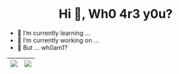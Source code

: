 <!--
**idk-wh0am1/idk-wh0am1** is a ✨ _special_ ✨ repository because its `README.md` (this file) appears on your GitHub profile.
### Hi there 👋

Here are some ideas to get you started:

- 🔭 I’m currently working on ...
- 🌱 I’m currently learning ...
- 👯 I’m looking to collaborate on ...
- 🤔 I’m looking for help with ...
- 💬 Ask me about ...
- 📫 How to reach me: ...
- 😄 Pronouns: ...
- ⚡ Fun fact: ...
-->

<h1 align="center">Hi 👋, Wh0 4r3 y0u?</h1>

- 🌱 I’m currently learning ...
- 🔭 I’m currently working on ...
- 🤔 But ... wh0am1?

| <img src="https://github-readme-stats.vercel.app/api?username=idk-wh0am1&show_icons=true&theme=transparent"> | <img src="https://github-readme-stats.vercel.app/api/top-langs/?username=idk-wh0am1&show_icons=true&theme=transparent"> |
| ------------- | ------------- |
